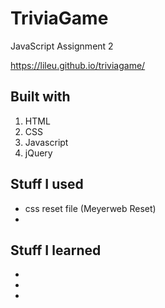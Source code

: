 # TriviaGame
JavaScript Assignment 2

https://lileu.github.io/triviagame/

## Built with
1. HTML
2. CSS
3. Javascript
4. jQuery

## Stuff I used
* css reset file (Meyerweb Reset)
* 

## Stuff I learned
*
*
* 
